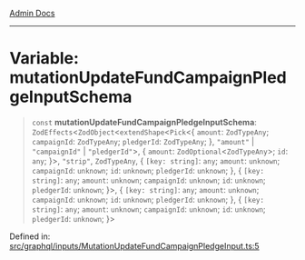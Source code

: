 [Admin Docs](/)

***

# Variable: mutationUpdateFundCampaignPledgeInputSchema

> `const` **mutationUpdateFundCampaignPledgeInputSchema**: `ZodEffects`\<`ZodObject`\<`extendShape`\<`Pick`\<\{ `amount`: `ZodTypeAny`; `campaignId`: `ZodTypeAny`; `pledgerId`: `ZodTypeAny`; \}, `"amount"` \| `"campaignId"` \| `"pledgerId"`\>, \{ `amount`: `ZodOptional`\<`ZodTypeAny`\>; `id`: `any`; \}\>, `"strip"`, `ZodTypeAny`, \{ `[key: string]`: `any`;  `amount`: `unknown`; `campaignId`: `unknown`; `id`: `unknown`; `pledgerId`: `unknown`; \}, \{ `[key: string]`: `any`;  `amount`: `unknown`; `campaignId`: `unknown`; `id`: `unknown`; `pledgerId`: `unknown`; \}\>, \{ `[key: string]`: `any`;  `amount`: `unknown`; `campaignId`: `unknown`; `id`: `unknown`; `pledgerId`: `unknown`; \}, \{ `[key: string]`: `any`;  `amount`: `unknown`; `campaignId`: `unknown`; `id`: `unknown`; `pledgerId`: `unknown`; \}\>

Defined in: [src/graphql/inputs/MutationUpdateFundCampaignPledgeInput.ts:5](https://github.com/PalisadoesFoundation/talawa-api/blob/ba7157ff8b26bc2c54d7ad9ad4d0db0ff21eda4d/src/graphql/inputs/MutationUpdateFundCampaignPledgeInput.ts#L5)

